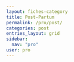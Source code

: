 ```yaml
---
layout: fiches-category
title: Post-Partum
permalink: /pro/post/
categories: post
entries_layout: grid
sidebar:
  nav: "pro"
user: pro
---
```


